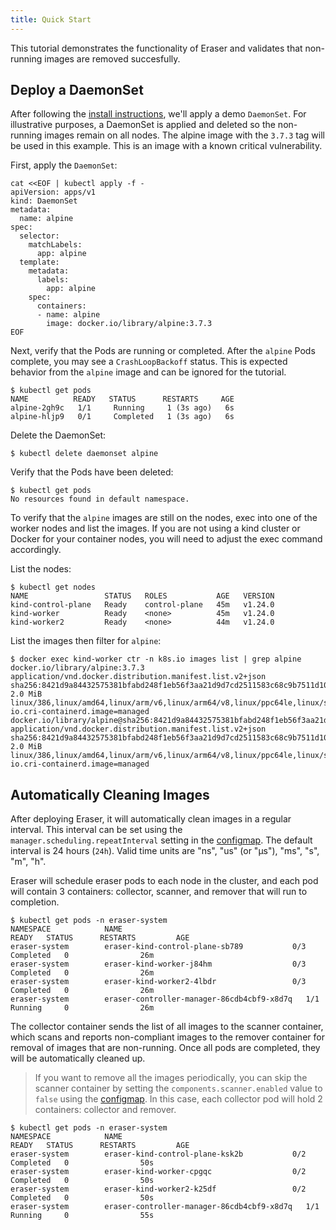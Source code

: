 ```yaml
---
title: Quick Start
---
```


This tutorial demonstrates the functionality of Eraser and validates that non-running images are removed succesfully.

## Deploy a DaemonSet

After following the [install instructions](installation.md), we'll apply a demo `DaemonSet`. For illustrative purposes, a DaemonSet is applied and deleted so the non-running images remain on all nodes. The alpine image with the `3.7.3` tag will be used in this example. This is an image with a known critical vulnerability.

First, apply the `DaemonSet`:

```shell
cat <<EOF | kubectl apply -f -
apiVersion: apps/v1
kind: DaemonSet
metadata:
  name: alpine
spec:
  selector:
    matchLabels:
      app: alpine
  template:
    metadata:
      labels:
        app: alpine
    spec:
      containers:
      - name: alpine
        image: docker.io/library/alpine:3.7.3
EOF
```

Next, verify that the Pods are running or completed. After the `alpine` Pods complete, you may see a `CrashLoopBackoff` status. This is expected behavior from the `alpine` image and can be ignored for the tutorial.

```shell
$ kubectl get pods
NAME          READY   STATUS      RESTARTS     AGE
alpine-2gh9c   1/1     Running     1 (3s ago)   6s
alpine-hljp9   0/1     Completed   1 (3s ago)   6s
```

Delete the DaemonSet:

```shell
$ kubectl delete daemonset alpine
```

Verify that the Pods have been deleted:

```shell
$ kubectl get pods
No resources found in default namespace.
```

To verify that the `alpine` images are still on the nodes, exec into one of the worker nodes and list the images. If you are not using a kind cluster or Docker for your container nodes, you will need to adjust the exec command accordingly.

List the nodes:

```shell
$ kubectl get nodes
NAME                 STATUS   ROLES           AGE   VERSION
kind-control-plane   Ready    control-plane   45m   v1.24.0
kind-worker          Ready    <none>          45m   v1.24.0
kind-worker2         Ready    <none>          44m   v1.24.0
```

List the images then filter for `alpine`:

```shell
$ docker exec kind-worker ctr -n k8s.io images list | grep alpine
docker.io/library/alpine:3.7.3                                                                             application/vnd.docker.distribution.manifest.list.v2+json sha256:8421d9a84432575381bfabd248f1eb56f3aa21d9d7cd2511583c68c9b7511d10 2.0 MiB   linux/386,linux/amd64,linux/arm/v6,linux/arm64/v8,linux/ppc64le,linux/s390x  io.cri-containerd.image=managed
docker.io/library/alpine@sha256:8421d9a84432575381bfabd248f1eb56f3aa21d9d7cd2511583c68c9b7511d10           application/vnd.docker.distribution.manifest.list.v2+json sha256:8421d9a84432575381bfabd248f1eb56f3aa21d9d7cd2511583c68c9b7511d10 2.0 MiB   linux/386,linux/amd64,linux/arm/v6,linux/arm64/v8,linux/ppc64le,linux/s390x  io.cri-containerd.image=managed

```

## Automatically Cleaning Images

After deploying Eraser, it will automatically clean images in a regular interval. This interval can be set using the `manager.scheduling.repeatInterval` setting in the [configmap](https://eraser-dev.github.io/eraser/docs/customization#detailed-options). The default interval is 24 hours (`24h`). Valid time units are "ns", "us" (or "µs"), "ms", "s", "m", "h".

Eraser will schedule eraser pods to each node in the cluster, and each pod will contain 3 containers: collector, scanner, and remover that will run to completion.

```shell
$ kubectl get pods -n eraser-system
NAMESPACE            NAME                                         READY   STATUS      RESTARTS         AGE
eraser-system        eraser-kind-control-plane-sb789           0/3     Completed   0                26m
eraser-system        eraser-kind-worker-j84hm                  0/3     Completed   0                26m
eraser-system        eraser-kind-worker2-4lbdr                 0/3     Completed   0                26m
eraser-system        eraser-controller-manager-86cdb4cbf9-x8d7q   1/1     Running     0                26m
```

The collector container sends the list of all images to the scanner container, which scans and reports non-compliant images to the remover container for removal of images that are non-running. Once all pods are completed, they will be automatically cleaned up. 

> If you want to remove all the images periodically, you can skip the scanner container by setting the `components.scanner.enabled` value to `false` using the [configmap](https://eraser-dev.github.io/eraser/docs/customization#detailed-options). In this case, each collector pod will hold 2 containers: collector and remover.

```shell
$ kubectl get pods -n eraser-system
NAMESPACE            NAME                                         READY   STATUS      RESTARTS         AGE
eraser-system        eraser-kind-control-plane-ksk2b           0/2     Completed   0                50s
eraser-system        eraser-kind-worker-cpgqc                  0/2     Completed   0                50s
eraser-system        eraser-kind-worker2-k25df                 0/2     Completed   0                50s
eraser-system        eraser-controller-manager-86cdb4cbf9-x8d7q   1/1     Running     0                55s
```
